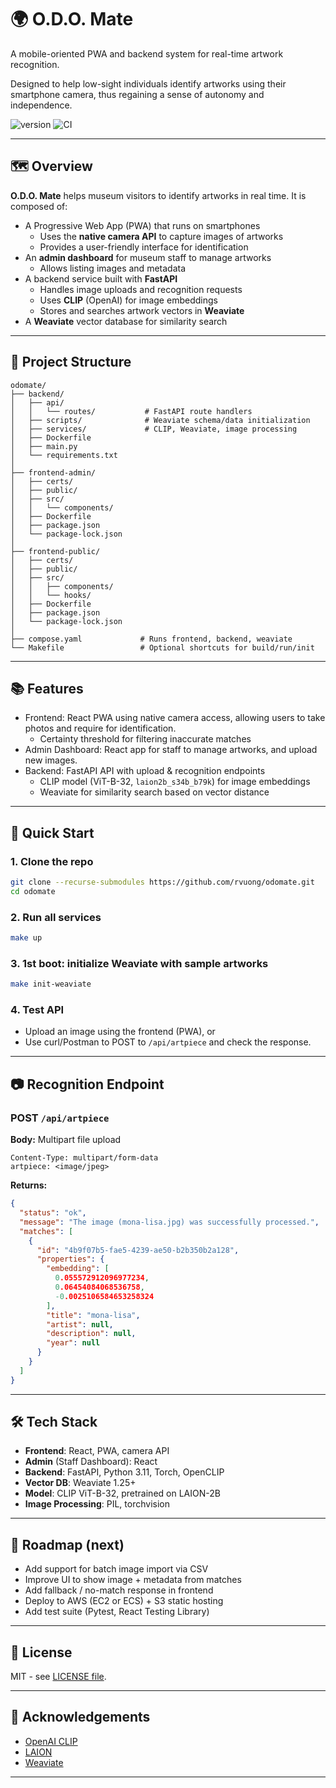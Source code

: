 # 🌍 O.D.O. Mate

A mobile-oriented PWA and backend system for real-time artwork recognition.

Designed to help low-sight individuals identify artworks using their smartphone camera, thus regaining a sense of autonomy and independence.

![version](https://img.shields.io/github/v/release/rvuong/odomate?sort=semver&label=version)
![CI](https://github.com/rvuong/odomate/actions/workflows/main.yml/badge.svg)

---

## 🗺️ Overview
**O.D.O. Mate** helps museum visitors to identify artworks in real time.
It is composed of:
- A Progressive Web App (PWA) that runs on smartphones
  - Uses the **native camera API** to capture images of artworks
  - Provides a user-friendly interface for identification
- An **admin dashboard** for museum staff to manage artworks
  - Allows listing images and metadata
- A backend service built with **FastAPI**
  - Handles image uploads and recognition requests
  - Uses **CLIP** (OpenAI) for image embeddings
  - Stores and searches artwork vectors in **Weaviate**
- A **Weaviate** vector database for similarity search

---

## 📁 Project Structure

```
odomate/
├── backend/
│   ├── api/
│   │   └── routes/           # FastAPI route handlers
│   ├── scripts/              # Weaviate schema/data initialization
│   ├── services/             # CLIP, Weaviate, image processing
│   ├── Dockerfile
│   ├── main.py
│   └── requirements.txt
│
├── frontend-admin/
│   ├── certs/
│   ├── public/
│   ├── src/
│   │   └── components/
│   ├── Dockerfile
│   ├── package.json
│   └── package-lock.json
│
├── frontend-public/
│   ├── certs/
│   ├── public/
│   ├── src/
│   │   ├── components/
│   │   └── hooks/
│   ├── Dockerfile
│   ├── package.json
│   └── package-lock.json
│
├── compose.yaml             # Runs frontend, backend, weaviate
└── Makefile                 # Optional shortcuts for build/run/init
```

---

## 📚 Features
- Frontend: React PWA using native camera access, allowing users to take photos and require for identification.
  - Certainty threshold for filtering inaccurate matches
- Admin Dashboard: React app for staff to manage artworks, and upload new images.
- Backend: FastAPI API with upload & recognition endpoints
  - CLIP model (ViT-B-32, `laion2b_s34b_b79k`) for image embeddings
  - Weaviate for similarity search based on vector distance

---

## 🚀 Quick Start

### 1. Clone the repo
```bash
git clone --recurse-submodules https://github.com/rvuong/odomate.git
cd odomate
```

### 2. Run all services
```bash
make up
```

### 3. 1st boot: initialize Weaviate with sample artworks
```bash
make init-weaviate
```

### 4. Test API
- Upload an image using the frontend (PWA), or
- Use curl/Postman to POST to `/api/artpiece` and check the response.

---

## 📷 Recognition Endpoint
### POST `/api/artpiece`
**Body:** Multipart file upload
```http
Content-Type: multipart/form-data
artpiece: <image/jpeg>
```

**Returns:**
```json
{
  "status": "ok",
  "message": "The image (mona-lisa.jpg) was successfully processed.",
  "matches": [
    {
      "id": "4b9f07b5-fae5-4239-ae50-b2b350b2a128",
      "properties": {
        "embedding": [
          0.055572912096977234,
          0.06454084068536758,
          -0.0025106584653258324
        ],
        "title": "mona-lisa",
        "artist": null,
        "description": null,
        "year": null
      }
    }
  ]
}
```

---

## 🛠️ Tech Stack
- **Frontend**: React, PWA, camera API
- **Admin** (Staff Dashboard): React
- **Backend**: FastAPI, Python 3.11, Torch, OpenCLIP
- **Vector DB**: Weaviate 1.25+
- **Model**: CLIP ViT-B-32, pretrained on LAION-2B
- **Image Processing**: PIL, torchvision

---

## 📆 Roadmap (next)
- Add support for batch image import via CSV
- Improve UI to show image + metadata from matches
- Add fallback / no-match response in frontend
- Deploy to AWS (EC2 or ECS) + S3 static hosting
- Add test suite (Pytest, React Testing Library)

---

## 📜 License
MIT - see [LICENSE file](./LICENSE.md).

---

## 🙌 Acknowledgements
- [OpenAI CLIP](https://github.com/openai/CLIP)
- [LAION](https://laion.ai)
- [Weaviate](https://weaviate.io)

---
